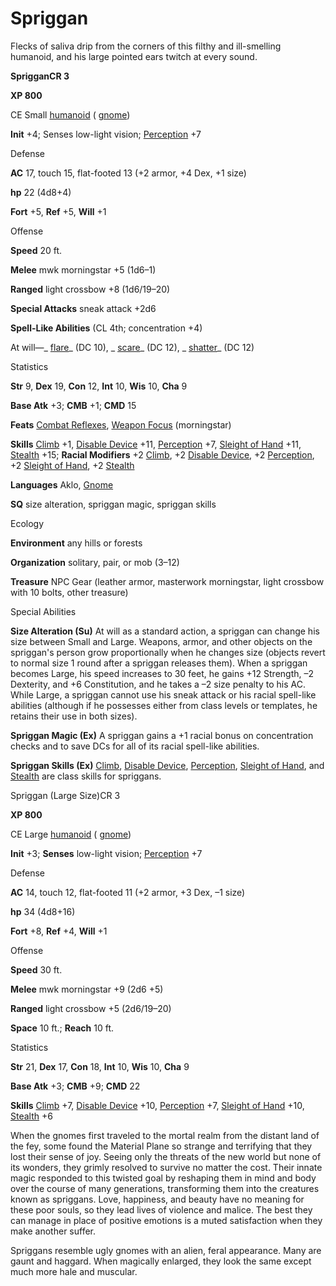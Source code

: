 # Spriggan

Flecks of saliva drip from the corners of this filthy and ill-smelling humanoid, and his large pointed ears twitch at every sound.

**SprigganCR 3**

**XP 800**

CE Small [humanoid](monsters/creatureTypes#_humanoid) ( [gnome](monsters/creatureTypes#_gnome-subtype))

**Init** +4; Senses low-light vision; [Perception](additionalMonsters/../skills/perception#_perception) +7

Defense

**AC** 17, touch 15, flat-footed 13 (+2 armor, +4 Dex, +1 size)

**hp** 22 (4d8+4)

**Fort** +5, **Ref** +5, **Will** +1

Offense

**Speed** 20 ft.

**Melee** mwk morningstar +5 (1d6–1)

**Ranged** light crossbow +8 (1d6/19–20)

**Special Attacks** sneak attack +2d6

**Spell-Like Abilities** (CL 4th; concentration +4)

At will—_ [flare](additionalMonsters/../spells/flare#_flare)_ (DC 10), _ [scare](additionalMonsters/../spells/scare#_scare)_ (DC 12), _ [shatter](additionalMonsters/../spells/shatter#_shatter)_ (DC 12)

Statistics

**Str** 9, **Dex** 19, **Con** 12, **Int** 10, **Wis** 10, **Cha** 9

**Base Atk** +3; **CMB** +1; **CMD** 15

**Feats** [Combat Reflexes](additionalMonsters/../feats#_combat-reflexes), [Weapon Focus](additionalMonsters/../feats#_weapon-focus) (morningstar)

**Skills** [Climb](additionalMonsters/../skills/climb#_climb) +1, [Disable Device](additionalMonsters/../skills/disableDevice#_disable-device) +11, [Perception](additionalMonsters/../skills/perception#_perception) +7, [Sleight of Hand](additionalMonsters/../skills/sleightOfHand#_sleight-of-hand) +11, [Stealth](additionalMonsters/../skills/stealth#_stealth) +15; **Racial Modifiers** +2 [Climb](additionalMonsters/../skills/climb#_climb), +2 [Disable Device](additionalMonsters/../skills/disableDevice#_disable-device), +2 [Perception](additionalMonsters/../skills/perception#_perception), +2 [Sleight of Hand](additionalMonsters/../skills/sleightOfHand#_sleight-of-hand), +2 [Stealth](additionalMonsters/../skills/stealth#_stealth)

**Languages** Aklo, [Gnome](monsters/creatureTypes#_gnome-subtype)

**SQ** size alteration, spriggan magic, spriggan skills

Ecology

**Environment** any hills or forests

**Organization** solitary, pair, or mob (3–12)

**Treasure** NPC Gear (leather armor, masterwork morningstar, light crossbow with 10 bolts, other treasure)

Special Abilities

**Size Alteration (Su)** At will as a standard action, a spriggan can change his size between Small and Large. Weapons, armor, and other objects on the spriggan's person grow proportionally when he changes size (objects revert to normal size 1 round after a spriggan releases them). When a spriggan becomes Large, his speed increases to 30 feet, he gains +12 Strength, –2 Dexterity, and +6 Constitution, and he takes a –2 size penalty to his AC. While Large, a spriggan cannot use his sneak attack or his racial spell-like abilities (although if he possesses either from class levels or templates, he retains their use in both sizes).

**Spriggan Magic (Ex)** A spriggan gains a +1 racial bonus on concentration checks and to save DCs for all of its racial spell-like abilities.

**Spriggan Skills (Ex)** [Climb](additionalMonsters/../skills/climb#_climb), [Disable Device](additionalMonsters/../skills/disableDevice#_disable-device), [Perception](additionalMonsters/../skills/perception#_perception), [Sleight of Hand](additionalMonsters/../skills/sleightOfHand#_sleight-of-hand), and [Stealth](additionalMonsters/../skills/stealth#_stealth) are class skills for spriggans.

Spriggan (Large Size)CR 3

**XP 800**

CE Large [humanoid](monsters/creatureTypes#_humanoid) ( [gnome](monsters/creatureTypes#_gnome-subtype))

**Init** +3; **Senses** low-light vision; [Perception](additionalMonsters/../skills/perception#_perception) +7

Defense

**AC** 14, touch 12, flat-footed 11 (+2 armor, +3 Dex, –1 size)

**hp** 34 (4d8+16)

**Fort** +8, **Ref** +4, **Will** +1

Offense

**Speed** 30 ft.

**Melee** mwk morningstar +9 (2d6 +5)

**Ranged** light crossbow +5 (2d6/19–20)

**Space** 10 ft.; **Reach** 10 ft.

Statistics

**Str** 21, **Dex** 17, **Con** 18, **Int** 10, **Wis** 10, **Cha** 9

**Base Atk** +3; **CMB** +9; **CMD** 22

**Skills** [Climb](additionalMonsters/../skills/climb#_climb) +7, [Disable Device](additionalMonsters/../skills/disableDevice#_disable-device) +10, [Perception](additionalMonsters/../skills/perception#_perception) +7, [Sleight of Hand](additionalMonsters/../skills/sleightOfHand#_sleight-of-hand) +10, [Stealth](additionalMonsters/../skills/stealth#_stealth) +6

When the gnomes first traveled to the mortal realm from the distant land of the fey, some found the Material Plane so strange and terrifying that they lost their sense of joy. Seeing only the threats of the new world but none of its wonders, they grimly resolved to survive no matter the cost. Their innate magic responded to this twisted goal by reshaping them in mind and body over the course of many generations, transforming them into the creatures known as spriggans. Love, happiness, and beauty have no meaning for these poor souls, so they lead lives of violence and malice. The best they can manage in place of positive emotions is a muted satisfaction when they make another suffer.

Spriggans resemble ugly gnomes with an alien, feral appearance. Many are gaunt and haggard. When magically enlarged, they look the same except much more hale and muscular.

